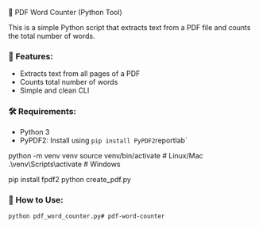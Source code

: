 📄 PDF Word Counter (Python Tool)

This is a simple Python script that extracts text from a PDF file and counts the total number of words.

### 🚀 Features:
- Extracts text from all pages of a PDF
- Counts total number of words
- Simple and clean CLI

### 🛠 Requirements:
- Python 3
- PyPDF2: Install using `pip install PyPDF2`reportlab`

python -m venv venv
source venv/bin/activate   # Linux/Mac
.\venv\Scripts\activate    # Windows

pip install fpdf2
python create_pdf.py

### 🔧 How to Use:
```bash
python pdf_word_counter.py# pdf-word-counter
